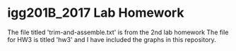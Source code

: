 # igg201B_2017 Lab Homework

The file titled 'trim-and-assemble.txt' is from the 2nd lab homework
The file for HW3 is titled 'hw3'  and I have included the graphs in this repository.

